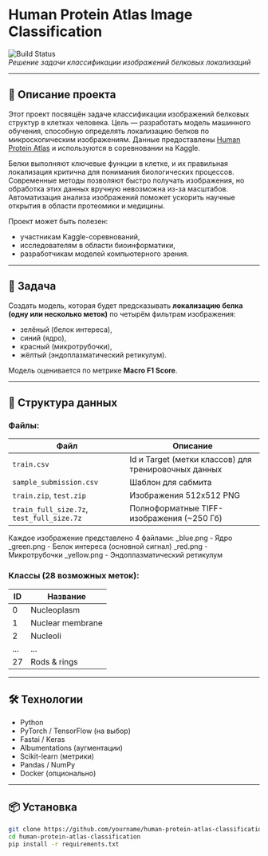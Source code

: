 # Human Protein Atlas Image Classification

![Build Status](https://img.shields.io/badge/Kaggle-Competition-blue )  
*Решение задачи классификации изображений белковых локализаций*

---

## 📌 Описание проекта

Этот проект посвящён задаче классификации изображений белковых структур в клетках человека. Цель — разработать модель машинного обучения, способную определять локализацию белков по микроскопическим изображениям. Данные предоставлены [Human Protein Atlas](https://www.proteinatlas.org/ ) и используются в соревновании на Kaggle.

Белки выполняют ключевые функции в клетке, и их правильная локализация критична для понимания биологических процессов. Современные методы позволяют быстро получать изображения, но обработка этих данных вручную невозможна из-за масштабов. Автоматизация анализа изображений поможет ускорить научные открытия в области протеомики и медицины.

Проект может быть полезен:
- участникам Kaggle-соревнований,
- исследователям в области биоинформатики,
- разработчикам моделей компьютерного зрения.

---

## 🧬 Задача

Создать модель, которая будет предсказывать **локализацию белка (одну или несколько меток)** по четырём фильтрам изображения:
- зелёный (белок интереса),
- синий (ядро),
- красный (микротрубочки),
- жёлтый (эндоплазматический ретикулум).

Модель оценивается по метрике **Macro F1 Score**.

---

## 📁 Структура данных

### Файлы:
| Файл | Описание |
|------|----------|
| `train.csv` | Id и Target (метки классов) для тренировочных данных |
| `sample_submission.csv` | Шаблон для сабмита |
| `train.zip`, `test.zip` | Изображения 512x512 PNG |
| `train_full_size.7z`, `test_full_size.7z` | Полноформатные TIFF-изображения (~250 Гб) |

Каждое изображение представлено 4 файлами:
<filename>_blue.png - Ядро
<filename>_green.png - Белок интереса (основной сигнал)
<filename>_red.png - Микротрубочки
<filename>_yellow.png - Эндоплазматический ретикулум
### Классы (28 возможных меток):

| ID | Название |
|----|----------|
| 0  | Nucleoplasm |
| 1  | Nuclear membrane |
| 2  | Nucleoli |
| ...| ... |
| 27 | Rods & rings |

---

## 🛠️ Технологии

- Python
- PyTorch / TensorFlow (на выбор)
- Fastai / Keras
- Albumentations (аугментации)
- Scikit-learn (метрики)
- Pandas / NumPy
- Docker (опционально)

---

## 📦 Установка

```bash
git clone https://github.com/yourname/human-protein-atlas-classification.git 
cd human-protein-atlas-classification
pip install -r requirements.txt
